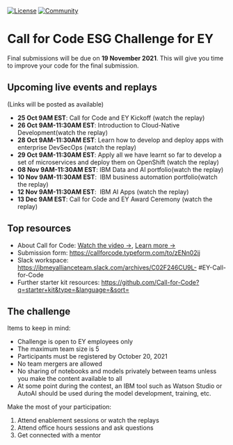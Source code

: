 [![License](https://img.shields.io/badge/License-Apache2-blue.svg)](https://www.apache.org/licenses/LICENSE-2.0) [![Community](https://img.shields.io/badge/Join-Community-blue.svg)](https://developer.ibm.com/callforcode/solutions/projects/get-started/)


# Call for Code ESG Challenge for EY

Final submissions will be due on **19 November 2021**. This will give you time to improve your code for the final submission.

## Upcoming live events and replays 
(Links will be posted as available)

- **25 Oct 9AM EST**: Call for Code and EY Kickoff (watch the replay)
- **26 Oct 9AM-11:30AM EST**: Introduction to Cloud-Native Development(watch the replay)
- **28 Oct 9AM-11:30AM EST**: Learn how to develop and deploy apps with enterprise DevSecOps (watch the replay)
- **29 Oct 9AM-11:30AM EST**: Apply all we have learnt so far to develop a set of microservices and deploy them on OpenShift (watch the replay)
- **08 Nov 9AM-11:30AM EST**: IBM Data and AI portfolio(watch the replay)
- **10 Nov 9AM-11:30AM EST**:  IBM business automation portfolio(watch the replay)
- **12 Nov 9AM-11:30AM EST**:  IBM AI Apps (watch the replay)
- **13 Dec 9AM EST**: Call for Code and EY Award Ceremony (watch the replay)

## Top resources

- About Call for Code: [Watch the video →](https://video.ibm.com/channel/23888831/video/7g7kpz), [Learn more →](https://developer.ibm.com/callforcode/)
- Submission form: https://callforcode.typeform.com/to/zENn02ij
- Slack workspace: https://ibmeyallianceteam.slack.com/archives/C02F246CU9L- #EY-Call-for-Code
- Further starter kit resources: https://github.com/Call-for-Code?q=starter+kit&type=&language=&sort=

<a name="contest"></a>
## The challenge

Items to keep in mind:
- Challenge is open to EY employees only
- The maximum team size is 5
- Participants must be registered by October 20, 2021
- No team mergers are allowed
- No sharing of notebooks and models privately between teams unless you make the content available to all
- At some point during the contest, an IBM tool such as Watson Studio or AutoAI should be used during the model development, training, etc.

Make the most of your participation:
1. Attend enablement sessions or watch the replays
2. Attend office hours sessions and ask questions
3. Get connected with a mentor

